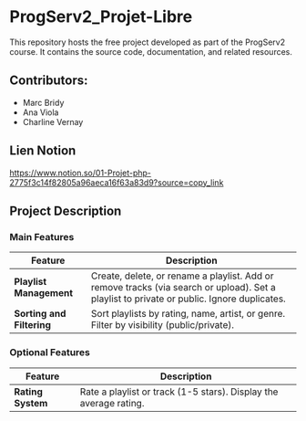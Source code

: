 # ProgServ2_Projet-Libre
This repository hosts the free project developed as part of the ProgServ2 course. It contains the source code, documentation, and related resources.  
## Contributors:  
- Marc Bridy
- Ana Viola
- Charline Vernay

## Lien Notion
https://www.notion.so/01-Projet-php-2775f3c14f82805a96aeca16f63a83d9?source=copy_link

## Project Description

### Main Features

| Feature               | Description                                                                                     |
|-----------------------|-------------------------------------------------------------------------------------------------|
| **Playlist Management** | Create, delete, or rename a playlist. Add or remove tracks (via search or upload). Set a playlist to private or public. Ignore duplicates. |
| **Sorting and Filtering** | Sort playlists by rating, name, artist, or genre. Filter by visibility (public/private).       |

### Optional Features

| Feature            | Description                                                                                     |
|--------------------|-------------------------------------------------------------------------------------------------|
| **Rating System**  | Rate a playlist or track (1-5 stars). Display the average rating.                             |

